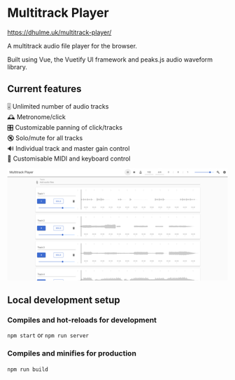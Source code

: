 # Multitrack Player

https://dhulme.uk/multitrack-player/

A multitrack audio file player for the browser.

Built using Vue, the Vuetify UI framework and peaks.js audio waveform library.

## Current features
🎚️ Unlimited number of audio tracks  
🕰️ Metronome/click  
🎛️ Customizable panning of click/tracks  
🔇 Solo/mute for all tracks  
🔊 Individual track and master gain control  
🎹 Customisable MIDI and keyboard control  

![Screenshot](./screenshot.png)

## Local development setup

### Compiles and hot-reloads for development
`npm start` or `npm run server`

### Compiles and minifies for production
`npm run build`
